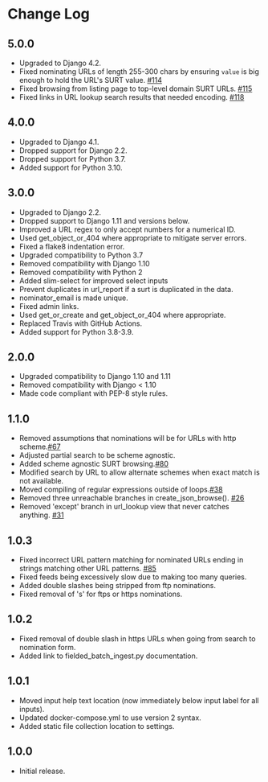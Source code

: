 Change Log
==========


5.0.0
-----

* Upgraded to Django 4.2.
* Fixed nominating URLs of length 255-300 chars by ensuring `value` is big enough to hold the URL's SURT value. [#114](https://github.com/unt-libraries/django-nomination/issues/114)
* Fixed browsing from listing page to top-level domain SURT URLs. [#115](https://github.com/unt-libraries/django-nomination/issues/115)
* Fixed links in URL lookup search results that needed encoding. [#118](https://github.com/unt-libraries/django-nomination/issues/118)


4.0.0
-----

* Upgraded to Django 4.1.
* Dropped support for Django 2.2.
* Dropped support for Python 3.7.
* Added support for Python 3.10.


3.0.0
-----

* Upgraded to Django 2.2.
* Dropped support to Django 1.11 and versions below.
* Improved a URL regex to only accept numbers for a numerical ID.
* Used get_object_or_404 where appropriate to mitigate server errors.
* Fixed a flake8 indentation error.
* Upgraded compatibility to  Python 3.7
* Removed compatibility with Django 1.10
* Removed compatibility with Python 2
* Added slim-select for improved select inputs
* Prevent duplicates in url_report if a surt is duplicated in the data.
* nominator_email is made unique.
* Fixed admin links.
* Used get_or_create and get_object_or_404 where appropriate.
* Replaced Travis with GitHub Actions.
* Added support for Python 3.8-3.9.


2.0.0
-----

* Upgraded compatibility to Django 1.10 and 1.11
* Removed compatibility with Django < 1.10
* Made code compliant with PEP-8 style rules.


1.1.0
-----

* Removed assumptions that nominations will be for URLs with http scheme.[#67](https://github.com/unt-libraries/django-nomination/issues/67)
* Adjusted partial search to be scheme agnostic.
* Added scheme agnostic SURT browsing.[#80](https://github.com/unt-libraries/django-nomination/issues/80)
* Modified search by URL to allow alternate schemes when exact match is not available.
* Moved compiling of regular expressions outside of loops.[#38](https://github.com/unt-libraries/django-nomination/issues/38)
* Removed three unreachable branches in create_json_browse(). [#26](https://github.com/unt-libraries/django-nomination/issues/26)
* Removed 'except' branch in url_lookup view that never catches anything. [#31](https://github.com/unt-libraries/django-nomination/issues/31)


1.0.3
-----

* Fixed incorrect URL pattern matching for nominated URLs ending in strings matching other
URL patterns. [#85](https://github.com/unt-libraries/django-nomination/issues/85)
* Fixed feeds being excessively slow due to making too many queries.
* Added double slashes being stripped from ftp nominations.
* Fixed removal of 's' for ftps or https nominations.


1.0.2
-----

* Fixed removal of double slash in https URLs when going from search to nomination form.
* Added link to fielded_batch_ingest.py documentation.


1.0.1
-----

* Moved input help text location (now immediately below input label for all inputs).
* Updated docker-compose.yml to use version 2 syntax.
* Added static file collection location to settings.


1.0.0
-----

* Initial release.
